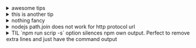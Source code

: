 
<details>
  <summary>awesome tips</summary>
this is a test tip

</details>

<details>
  <summary>this is another tip</summary>
nothing interesting

</details>

<details>
  <summary>nothing fancy</summary>
this is some test text

</details>

<details>
  <summary>nodejs path.join does not work for http protocol url</summary>
path.join only works for file system.

</details>

<details>
  <summary>TIL `npm run scrip -s` option silences npm own output. Perfect to remove extra lines and just have the command output</summary>
TIL `npm run scrip -s` option silences npm own output. Perfect to remove extra lines and just have the command output

</details>
